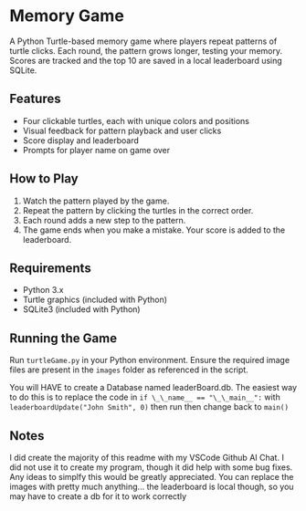 
# Memory Game

A Python Turtle-based memory game where players repeat patterns of turtle clicks. Each round, the pattern grows longer, testing your memory. Scores are tracked and the top 10 are saved in a local leaderboard using SQLite.

## Features

- Four clickable turtles, each with unique colors and positions 
- Visual feedback for pattern playback and user clicks
- Score display and leaderboard
- Prompts for player name on game over

## How to Play

1. Watch the pattern played by the game.
2. Repeat the pattern by clicking the turtles in the correct order.
3. Each round adds a new step to the pattern.
4. The game ends when you make a mistake. Your score is added to the leaderboard.

## Requirements

- Python 3.x
- Turtle graphics (included with Python)
- SQLite3 (included with Python)

## Running the Game

Run `turtleGame.py` in your Python environment. Ensure the required image files are present in the `images` folder as referenced in the script. 

You will HAVE to create a Database named leaderBoard.db. The easiest way to do this is to replace the code in `if \_\_name__ == "\_\_main__":` with `leaderboardUpdate("John Smith", 0)` then run then change back to `main()`

## Notes

I did create the majority of this readme with my VSCode Github AI Chat. I did not use it to create my program, though it did help with some bug fixes. Any ideas to simplfy this would be greatly appreciated. You can replace the images with pretty much anything... the leaderboard is local though, so you may have to create a db for it to work correctly
